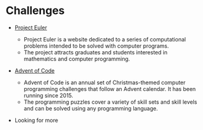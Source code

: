 # Challenges

- [Project Euler](https://www.projecteuler.net)

    - Project Euler is a website dedicated to a series of computational problems intended to be solved with computer programs.
    - The project attracts graduates and students interested in mathematics and computer programming.

- [Advent of Code](https://www.adventofcode.com)
    - Advent of Code is an annual set of Christmas-themed computer programming challenges that follow an Advent calendar. It has been running since 2015.
    - The programming puzzles cover a variety of skill sets and skill levels and can be solved using any programming language.
- Looking for more
